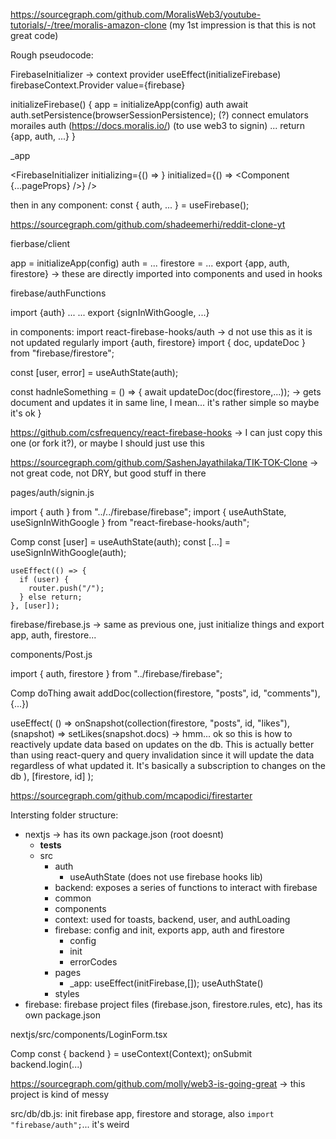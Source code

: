 https://sourcegraph.com/github.com/MoralisWeb3/youtube-tutorials/-/tree/moralis-amazon-clone (my 1st impression is that this is not great code)

Rough pseudocode:

FirebaseInitializer -> context provider
useEffect(initializeFirebase)
  firebaseContext.Provider value={firebase}

initializeFirebase() {
  app = initializeApp(config)
  auth
  await auth.setPersistence(browserSessionPersistence); (?)
  connect emulators
  morailes auth (https://docs.moralis.io/) (to use web3 to signin)
  ...
  return {app, auth, ...}
}

_app

<FirebaseInitializer
  initializing={() => <AppLoading />}
  initialized={() => <Component {...pageProps} />}
/>

then in any component:
const { auth, ... } = useFirebase();

https://sourcegraph.com/github.com/shadeemerhi/reddit-clone-yt

fierbase/client

app = initializeApp(config)
auth = ...
firestore = ...
export {app, auth, firestore} -> these are directly imported into components and used in hooks

firebase/authFunctions

import {auth} ...
...
export {signInWithGoogle, ...}

in components:
import react-firebase-hooks/auth -> d not use this as it is not updated regularly
import {auth, firestore}
import { doc, updateDoc } from "firebase/firestore";

const [user, error] = useAuthState(auth);

const hadnleSomething = () => {
  await updateDoc(doc(firestore,...)); -> gets document and updates it in same line, I mean... it's rather simple so maybe it's ok
}


https://github.com/csfrequency/react-firebase-hooks -> I can just copy this one (or fork it?), or maybe I should just use this


https://sourcegraph.com/github.com/SashenJayathilaka/TIK-TOK-Clone -> not great code, not DRY, but good stuff in there

pages/auth/signin.js

import { auth } from "../../firebase/firebase";
import { useAuthState, useSignInWithGoogle } from "react-firebase-hooks/auth";

Comp
  const [user] = useAuthState(auth);
  const [...] = useSignInWithGoogle(auth);

    useEffect(() => {
      if (user) {
        router.push("/");
      } else return;
    }, [user]);

firebase/firebase.js -> same as previous one, just initialize things and export app, auth, firestore...

components/Post.js

import { auth, firestore } from "../firebase/firebase";

Comp
  doThing
    await addDoc(collection(firestore, "posts", id, "comments"), {...})

  useEffect(
    () =>
      onSnapshot(collection(firestore, "posts", id, "likes"), (snapshot) =>
        setLikes(snapshot.docs) -> hmm... ok so this is how to reactively update data based on updates on the db. This is actually better than using react-query and query invalidation since it will update the data regardless of what updated it. It's basically a subscription to changes on the db
      ),
    [firestore, id]
  );


https://sourcegraph.com/github.com/mcapodici/firestarter

Intersting folder structure:

- nextjs -> has its own package.json (root doesnt)
  - __tests__
  - src
    - auth
      - useAuthState (does not use firebase hooks lib)
    - backend: exposes a series of functions to interact with firebase
    - common
    - components
    - context: used for toasts, backend, user, and authLoading
    - firebase: config and init, exports app, auth and firestore
      - config
      - init
      - errorCodes
    - pages
      - _app: useEffect(initFirebase,[]); useAuthState()
    - styles
- firebase: firebase project files (firebase.json, firestore.rules, etc), has its own package.json

nextjs/src/components/LoginForm.tsx

Comp
  const { backend } = useContext(Context);
  onSubmit
    backend.login(...)


https://sourcegraph.com/github.com/molly/web3-is-going-great -> this project is kind of messy

src/db/db.js: init firebase app, firestore and storage, also `import "firebase/auth";`... it's weird